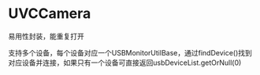 # UVCCamera
易用性封装，能重复打开

支持多个设备，每个设备对应一个USBMonitorUtilBase，通过findDevice()找到对应设备并连接，如果只有一个设备可直接返回usbDeviceList.getOrNull(0)
 
